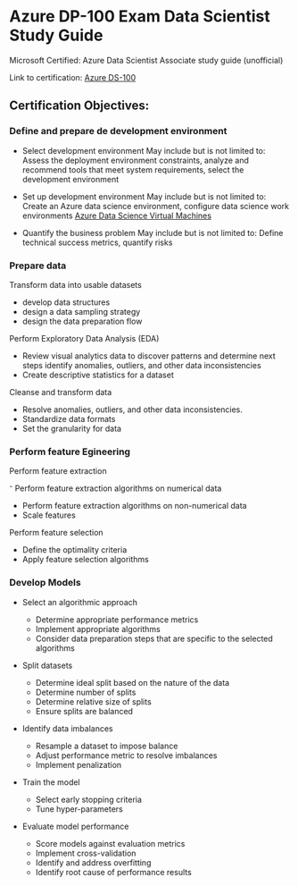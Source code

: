 # Azure DP-100 Exam Data Scientist Study Guide
Microsoft Certified: Azure Data Scientist Associate study guide (unofficial)

Link to certification: [Azure DS-100](https://www.microsoft.com/en-us/learning/azure-data-scientist.aspx#section_skills_knowledge)

## Certification Objectives:

### Define and prepare de development environment 
- Select development environment
May include but is not limited to: Assess the deployment environment constraints, analyze and recommend tools that meet system requirements, select the development environment

- Set up development environment
 May include but is not limited to: Create an Azure data science environment, configure data science work environments
 [Azure Data Science Virtual Machines](https://azure.microsoft.com/en-us/services/virtual-machines/data-science-virtual-machines )

- Quantify the business problem
May include but is not limited to: Define technical success metrics, quantify risks

### Prepare data

Transform data into usable datasets
- develop data structures
-  design a data sampling strategy
-  design the data preparation flow

Perform Exploratory Data Analysis (EDA)

- Review visual analytics data to discover patterns and determine next steps
    identify anomalies, outliers, and other data inconsistencies
- Create descriptive statistics for a dataset

Cleanse and transform data
 
- Resolve anomalies, outliers, and other data inconsistencies.
- Standardize data formats
- Set the granularity for data


### Perform feature Egineering

Perform feature extraction

⁻ Perform feature extraction algorithms on numerical data
- Perform feature extraction algorithms on non-numerical data
- Scale features

Perform feature selection

- Define the optimality criteria
- Apply feature selection algorithms

### Develop Models

- Select an algorithmic approach
  - Determine appropriate performance metrics
  - Implement appropriate algorithms
  - Consider data preparation steps that are specific to the selected algorithms

- Split datasets
   - Determine ideal split based on the nature of the data
   - Determine number of splits
   - Determine relative size of splits
   - Ensure splits are balanced

- Identify data imbalances
   - Resample a dataset to impose balance
   - Adjust performance metric to resolve imbalances
   - Implement penalization
   
- Train the model
   - Select early stopping criteria
   - Tune hyper-parameters

- Evaluate model performance
   - Score models against evaluation metrics
   - Implement cross-validation
   - Identify and address overfitting
   - Identify root cause of performance results
